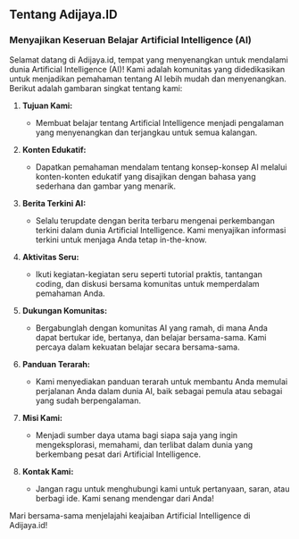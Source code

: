## Tentang Adijaya.ID 
### Menyajikan Keseruan Belajar Artificial Intelligence (AI)

Selamat datang di Adijaya.id, tempat yang menyenangkan untuk mendalami dunia Artificial Intelligence (AI)! Kami adalah komunitas yang didedikasikan untuk menjadikan pemahaman tentang AI lebih mudah dan menyenangkan. Berikut adalah gambaran singkat tentang kami:

1. **Tujuan Kami:**
   - Membuat belajar tentang Artificial Intelligence menjadi pengalaman yang menyenangkan dan terjangkau untuk semua kalangan.

2. **Konten Edukatif:**
   - Dapatkan pemahaman mendalam tentang konsep-konsep AI melalui konten-konten edukatif yang disajikan dengan bahasa yang sederhana dan gambar yang menarik.

3. **Berita Terkini AI:**
   - Selalu terupdate dengan berita terbaru mengenai perkembangan terkini dalam dunia Artificial Intelligence. Kami menyajikan informasi terkini untuk menjaga Anda tetap in-the-know.

4. **Aktivitas Seru:**
   - Ikuti kegiatan-kegiatan seru seperti tutorial praktis, tantangan coding, dan diskusi bersama komunitas untuk memperdalam pemahaman Anda.

5. **Dukungan Komunitas:**
   - Bergabunglah dengan komunitas AI yang ramah, di mana Anda dapat bertukar ide, bertanya, dan belajar bersama-sama. Kami percaya dalam kekuatan belajar secara bersama-sama.

6. **Panduan Terarah:**
   - Kami menyediakan panduan terarah untuk membantu Anda memulai perjalanan Anda dalam dunia AI, baik sebagai pemula atau sebagai yang sudah berpengalaman.

7. **Misi Kami:**
   - Menjadi sumber daya utama bagi siapa saja yang ingin mengeksplorasi, memahami, dan terlibat dalam dunia yang berkembang pesat dari Artificial Intelligence.

8. **Kontak Kami:**
   - Jangan ragu untuk menghubungi kami untuk pertanyaan, saran, atau berbagi ide. Kami senang mendengar dari Anda!

Mari bersama-sama menjelajahi keajaiban Artificial Intelligence di Adijaya.id!